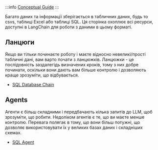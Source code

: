 
:::info
[Conceptual Guide](https://docs.langchain.com/docs/use-cases/qa-tabular)
:::

Багато даних та інформації зберігається в табличних даних, будь то csvs, таблиці Excel або таблиці SQL.
Ця сторінка охоплює всі ресурси, доступні в LangChain для роботи з даними в цьому форматі.

## Ланцюги

Якщо ви тільки починаєте роботу і маєте відносно невеликі/прості табличні дані, вам варто почати з ланцюжків.
Ланцюжки - це послідовність заздалегідь визначених кроків, тому з них добре починати, оскільки вони дають вам більше контролю і дозволяють
краще зрозуміти, що відбувається.

- [SQL Database Chain](../modules/chains/other_chains/sql)

## Agents

Агенти є більш складними і передбачають кілька запитів до LLM, щоб зрозуміти, що робити.
Недоліком агентів є те, що ви маєте менше контролю. Перевага полягає в тому, що вони більш потужні,
що дозволяє використовувати їх у великих базах даних і складніших схемах.

- [SQL Agent](../modules/agents/toolkits/sql.mdx)
